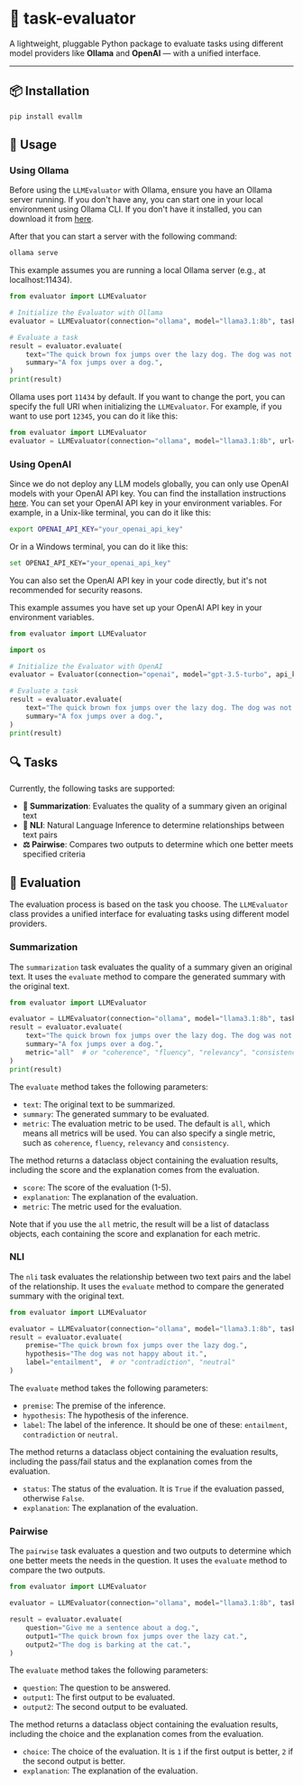 # 🧪 task-evaluator

A lightweight, pluggable Python package to evaluate tasks using different model providers like **Ollama** and **OpenAI** — with a unified interface.

---

## 📦 Installation

```bash
pip install evallm
```

## 🚀 Usage

### Using Ollama

Before using the `LLMEvaluator` with Ollama, ensure you have an Ollama server running. If you don't have any, you can start one in your local environment using Ollama CLI. If you don't have it installed, you can download it from [here](https://ollama.com/download).

After that you can start a server with the following command:

```bash
ollama serve
```

This example assumes you are running a local Ollama server (e.g., at localhost:11434).

```python
from evaluator import LLMEvaluator

# Initialize the Evaluator with Ollama
evaluator = LLMEvaluator(connection="ollama", model="llama3.1:8b", task="summarization")

# Evaluate a task
result = evaluator.evaluate(
    text="The quick brown fox jumps over the lazy dog. The dog was not happy about it.",
    summary="A fox jumps over a dog.",
)
print(result)
```

Ollama uses port `11434` by default. If you want to change the port, you can specify the full URI when initializing the `LLMEvaluator`. For example, if you want to use port `12345`, you can do it like this:

```python
from evaluator import LLMEvaluator
evaluator = LLMEvaluator(connection="ollama", model="llama3.1:8b", url="http://localhost:12345", task="summarization")
```

### Using OpenAI

Since we do not deploy any LLM models globally, you can only use OpenAI models with your OpenAI API key. You can find the installation instructions [here](https://platform.openai.com/docs/quickstart).
You can set your OpenAI API key in your environment variables. For example, in a Unix-like terminal, you can do it like this:

```bash
export OPENAI_API_KEY="your_openai_api_key"
```

Or in a Windows terminal, you can do it like this:

```bash
set OPENAI_API_KEY="your_openai_api_key"
```

You can also set the OpenAI API key in your code directly, but it's not recommended for security reasons.

This example assumes you have set up your OpenAI API key in your environment variables.

```python
from evaluator import LLMEvaluator

import os

# Initialize the Evaluator with OpenAI
evaluator = Evaluator(connection="openai", model="gpt-3.5-turbo", api_key=os.getenv("OPENAI_API_KEY"), task="summarization")

# Evaluate a task
result = evaluator.evaluate(
    text="The quick brown fox jumps over the lazy dog. The dog was not happy about it.",
    summary="A fox jumps over a dog.",
)
print(result)
```

## 🔍 Tasks

Currently, the following tasks are supported:

- **📝 Summarization**: Evaluates the quality of a summary given an original text
- **🔎 NLI**: Natural Language Inference to determine relationships between text pairs
- **⚖️ Pairwise**: Compares two outputs to determine which one better meets specified criteria

## 🧪 Evaluation

The evaluation process is based on the task you choose. The `LLMEvaluator` class provides a unified interface for evaluating tasks using different model providers.

### Summarization

The `summarization` task evaluates the quality of a summary given an original text. It uses the `evaluate` method to compare the generated summary with the original text.

```python
from evaluator import LLMEvaluator

evaluator = LLMEvaluator(connection="ollama", model="llama3.1:8b", task="summarization")
result = evaluator.evaluate(
    text="The quick brown fox jumps over the lazy dog. The dog was not happy about it.",
    summary="A fox jumps over a dog.",
    metric="all"  # or "coherence", "fluency", "relevancy", "consistency"
)
print(result)
```

The `evaluate` method takes the following parameters:

- `text`: The original text to be summarized.
- `summary`: The generated summary to be evaluated.
- `metric`: The evaluation metric to be used. The default is `all`, which means all metrics will be used. You can also specify a single metric, such as `coherence`, `fluency`, `relevancy` and `consistency`.

The method returns a dataclass object containing the evaluation results, including the score and the explanation comes from the evaluation.

- `score`: The score of the evaluation (1-5).
- `explanation`: The explanation of the evaluation.
- `metric`: The metric used for the evaluation.

Note that if you use the `all` metric, the result will be a list of dataclass objects, each containing the score and explanation for each metric.

### NLI

The `nli` task evaluates the relationship between two text pairs and the label of the relationship. It uses the `evaluate` method to compare the generated summary with the original text.

```python
from evaluator import LLMEvaluator

evaluator = LLMEvaluator(connection="ollama", model="llama3.1:8b", task="nli")
result = evaluator.evaluate(
    premise="The quick brown fox jumps over the lazy dog.",
    hypothesis="The dog was not happy about it.",
    label="entailment",  # or "contradiction", "neutral"
)
```

The `evaluate` method takes the following parameters:

- `premise`: The premise of the inference.
- `hypothesis`: The hypothesis of the inference.
- `label`: The label of the inference. It should be one of these: `entailment`, `contradiction` or `neutral`.

The method returns a dataclass object containing the evaluation results, including the pass/fail status and the explanation comes from the evaluation.

- `status`: The status of the evaluation. It is `True` if the evaluation passed, otherwise `False`.
- `explanation`: The explanation of the evaluation.

### Pairwise

The `pairwise` task evaluates a question and two outputs to determine which one better meets the needs in the question. It uses the `evaluate` method to compare the two outputs.

```python
from evaluator import LLMEvaluator

evaluator = LLMEvaluator(connection="ollama", model="llama3.1:8b", task="pairwise")

result = evaluator.evaluate(
    question="Give me a sentence about a dog.",
    output1="The quick brown fox jumps over the lazy cat.",
    output2="The dog is barking at the cat.",
)
```

The `evaluate` method takes the following parameters:

- `question`: The question to be answered.
- `output1`: The first output to be evaluated.
- `output2`: The second output to be evaluated.

The method returns a dataclass object containing the evaluation results, including the choice and the explanation comes from the evaluation.

- `choice`: The choice of the evaluation. It is `1` if the first output is better, `2` if the second output is better.
- `explanation`: The explanation of the evaluation.
